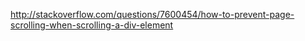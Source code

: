 http://stackoverflow.com/questions/7600454/how-to-prevent-page-scrolling-when-scrolling-a-div-element
